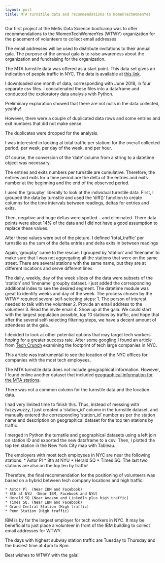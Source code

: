 ```yaml
---
layout: post
title: MTA turnstile data and recommendations to WomenTechWomenYes
---
```


Our first project at the Metis Data Science bootcamp was to offer recommendations to the WomenTechWomenYes (WTWY) organization for the placement of volunteers to collect email addresses.    

The email addresses will be used to distribute invitations to their annual gala. The purpose of the annual gala is to raise awareness about the organization and fundraising for the organization.

The MTA turnstile data was offered as a start point. This data set gives an indication of people traffic in NYC.  The data is available at [this link](http://web.mta.info/developers/turnstile.html).

I downloaded one month of data, corresponding with June 2018, in four separate csv files. I concatenated these files into a dataframe and conducted the exploratory data analysis with Python.

Preliminary exploration showed that there are not nulls in the data collected, yeahhy!

However, there were a couple of duplicated data rows and some entries and exit numbers that did not make sense.

The duplicates were dropped for the analysis.

I was interested in looking at total traffic per station: for the overall collected period, per week,  per day of the week, and per hour. 

Of course, the conversion of the ‘date’ column from a string to a datetime object was necessary.

The entries and exits numbers per turnstile are cumulative. Therefore, the entries and exits for a time period are the delta of the entries and exits number at the beginning and the end of the observed period.

I used the ‘groupby’ liberally to look at the individual turnstile data.  First, I grouped the data by turnstile and used the ‘diff()’ function to create columns for the time intervals between readings, deltas for entries and exits.

Then, negative and huge deltas were spotted….and eliminated. There data points were about 14% of the data and I did not have a good assumption to replace these values.

After these values were out of the picture. I defined ‘total_traffic’ per turnstile as the sum of the delta entries and delta exits in between readings

Again, ‘groupby’ came to the rescue. I grouped by ‘station’ and ‘linename’ to make sure that I was not aggregating all the stations that were on the same street. There are several stations with the same name, but they are at different locations and serve different lines.

The daily, weekly, day of the week slices of the data were subsets of the ‘station’ and ‘linename’ groupby dataset. I just added the corresponding additional index to see the desired segment.
The datetime module was great to identify weeks and day of the week.
The process chosen by the WTWY required several self-selecting steps:
	1. The person of interest needed to talk with the volunteer
	2. Provide an email address to the volunteer
	3. Read the invite email
	4. Show up at the gala.
We could start with the largest population possible, top 10 stations by traffic, and hope that after the several self-selecting filtering steps, we have a decent amount of attendees at the gala.

I decided to look at other potential options that may target tech workers hoping for a greater success rate.
After some googling I found an article from [Tech Crunch](https://techcrunch.com/2017/05/21/examining-the-nyc-footprints-of-global-tech-titans/) examining the footprint of tech large companies in NYC.

This article was instrumental to see the location of the NYC offices for companies with the most tech employees.

The MTA turnstile data does not include geographical information. However, I found online another dataset that included
[geographical information for the MTA stations](http://web.mta.info/developers/data/nyct/subway/Stations.csv).

There was not a common column for the turnstile data and the location data.

I had very limited time to finish this. Thus, instead of messing with fuzzywuzzy, I just created a ‘station_id’ column in the turnstile dataset, and manually entered the corresponding ‘station_id’ number as per the station name and description on geographical dataset for the top ten stations by traffic.

I merged in Python the turnstile and geographical datasets using a left join on station ID and exported the new dataframe to a csv. Then, I plotted the top ten station in the New York City map with Tableau.

The employers with most tech employees in NYC are near the following stations:
	* Astor Pl 
	* 8th at NYU
	* Herald SQ
	* Times SQ.
The last two stations are also on the top ten by traffic!

Therefore, the final recommendation for the positioning of volunteers was based on a hybrid between tech company locations and high traffic:

	* Astor Pl  (Near IBM and Facebook)
	* 8th at NYU  (Near IBM, Facebook and NYU)
	* Herald SQ (Near Amazon and LinkedIn plus high traffic) 
	* Times SQ. (Near IBM and Facebook)
	* Grand Central Station (High traffic)
	* Penn Station (High traffic)

IBM is by far the largest employer for tech workers in NYC. It may be beneficial to just place a volunteer in front of the IBM building to collect email addresses for WTWY.

The days with highest subway station traffic are Tuesday to Thursday and the busiest time at 4pm to 8pm.

Best wishes to WTWY with the gala!


